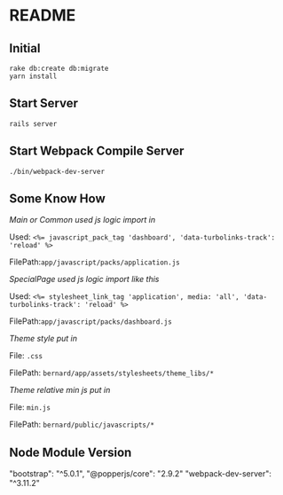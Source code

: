 # README

## Initial

```
rake db:create db:migrate
yarn install

```

## Start Server

```
rails server
```

## Start Webpack Compile Server

```
./bin/webpack-dev-server

```

## Some Know How

*Main or Common used js logic import in*

Used: `<%= javascript_pack_tag 'dashboard', 'data-turbolinks-track': 'reload' %>`

FilePath:`app/javascript/packs/application.js`

*SpecialPage used js logic import like this*

Used: `<%= stylesheet_link_tag 'application', media: 'all', 'data-turbolinks-track': 'reload' %>`

FilePath:`app/javascript/packs/dashboard.js`


*Theme style put in*

File: `.css`

FilePath: `bernard/app/assets/stylesheets/theme_libs/*`

*Theme relative min js put in*

File: `min.js`

FilePath: `bernard/public/javascripts/*`


## Node Module Version

"bootstrap": "^5.0.1",
"@popperjs/core": "2.9.2"
"webpack-dev-server": "^3.11.2"

